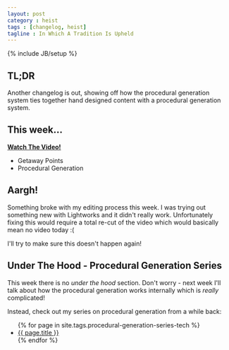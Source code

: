 ```yaml
---
layout: post
category : heist
tags : [changelog, heist]
tagline : In Which A Tradition Is Upheld
---
```

{% include JB/setup %}


## TL;DR

Another changelog is out, showing off how the procedural generation system ties together hand designed content with a procedural generation system.

## This week...

[**Watch The Video!**](http://youtu.be/2CE_rabuT9A)

- Getaway Points
- Procedural Generation

## Aargh!

Something broke with my editing process this week. I was trying out something new with Lightworks and it didn't really work. Unfortunately fixing this would require a total re-cut of the video which would basically mean no video today :(

I'll try to make sure this doesn't happen again!

## Under The Hood - Procedural Generation Series

This week there is no _under the hood_ section. Don't worry - next week I'll talk about how the procedural generation works internally which is *really* complicated!

Instead, check out my series on procedural generation from a while back:

<ul>
    {% for page in site.tags.procedural-generation-series-tech %}
    <li><a href="{{ post.url }}">{{ page.title }}</a></li>
    {% endfor %}
</ul>
